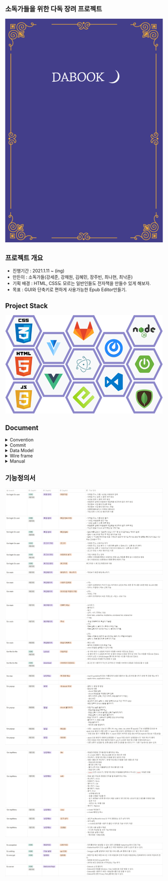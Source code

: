 ## 소독가들을 위한 다독 장려 프로젝트

![Cover_img](Document/Cover/Cover_img.png)


## 프로젝트 개요

- 진행기간 : 2021.1.11 ~ (ing)
- 만든이 : 소독가들(강세준, 강채원, 김혜민, 장주빈, 최나현, 최낙훈)
- 기획 배경 : HTML, CSS도 모르는 일반인들도 전자책을 만들수 있게 해보자.
- 목표 : GUI와 단축키로 편하게 사용가능한 Epub Editor만들기.

## Project Stack
![Stack](Document/PJT_Stack/Stack.png)

## Document
<details>
    <summary> Convention </summary>
    <ul>
        <a href="Document/Convention/Java_Convention.md"><li> Java Convention</li></a>
        <a href="Document/Convention/Vue(Vuex)_Convention.md"><li> Vue(Vuex) Convention</li></a>
    </ul>
</details>
<details>
    <summary> Commit </summary>
    <ul>
        <a href="Document/Commit Rule/Git Commit Rule.md"><li> Git Commit Rule</li></a>
    </ul>
</details>
<details>
    <summary> Data Model </summary>
    <ul>
        <a href="Document/DataModel/MongoDB Data Model(JSON).md"><li> MongoDB Data Model </li></a>
    </ul>
</details>
<details>
    <summary> Wire frame </summary>
    <ul>
        <a href="Document/Wireframe/Project WireFrame Image.md"><li> Wireframe Image </li></a>
    </ul>
</details>
<details>
    <summary> Manual </summary>
    <ul>
        <a href="Document/Manual/Editor_Manual(한글).html"><li> Manual(한글) </li></a>
        <a href="Document/Manual/Editor_Manual(영어).html"><li> Manual(영어) </li></a>
    </ul>
</details>


## 기능정의서

![Specification_1](Document/Specification/Specification_1.png)

![Specification_2](Document/Specification/Specification_2.png)

![Specification_3](Document/Specification/Specification_3.png)

![Specification_4](Document/Specification/Specification_4.png)

![Specification_5](Document/Specification/Specification_5.png)
